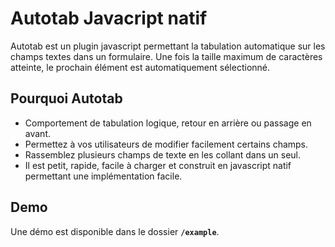 # Autotab Javacript natif

Autotab est un plugin javascript permettant la tabulation automatique sur les champs textes dans un formulaire. Une fois la taille maximum de caractères atteinte, le prochain élément est automatiquement sélectionné.

## Pourquoi Autotab  

- Comportement de tabulation logique, retour en arrière ou passage en avant. 
- Permettez à vos utilisateurs de modifier facilement certains champs. 
- Rassemblez plusieurs champs de texte en les collant dans un seul. 
- Il est petit, rapide, facile à charger et construit en javascript natif permettant une implémentation facile. 

## Demo

Une démo est disponible dans le dossier __``/example``__.